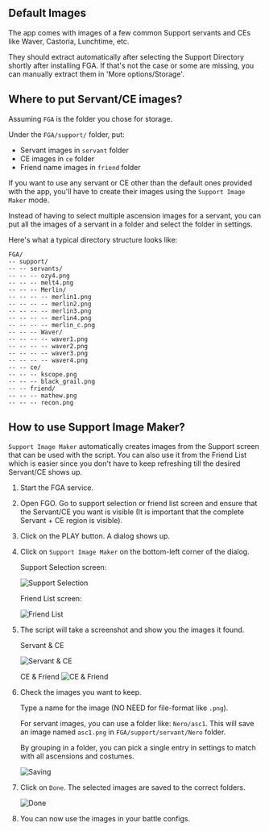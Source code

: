 ## Default Images

The app comes with images of a few common Support servants and CEs like Waver, Castoria, Lunchtime, etc.

They should extract automatically after selecting the Support Directory shortly after installing FGA.
If that's not the case or some are missing, you can manually extract them in 'More options/Storage'.

## Where to put Servant/CE images?

Assuming `FGA` is the folder you chose for storage.

Under the `FGA/support/` folder, put:

- Servant images in `servant` folder
- CE images in `ce` folder
- Friend name images in `friend` folder

If you want to use any servant or CE other than the default ones provided with the app, you'll have to
create their images using the `Support Image Maker` mode.

Instead of having to select multiple ascension images for a servant, you can put all the images of a servant in a folder and select the folder in
settings.

Here's what a typical directory structure looks like:

```
FGA/
-- support/
-- -- servants/
-- -- -- ozy4.png
-- -- -- melt4.png
-- -- -- Merlin/
-- -- -- -- merlin1.png
-- -- -- -- merlin2.png
-- -- -- -- merlin3.png
-- -- -- -- merlin4.png
-- -- -- -- merlin_c.png
-- -- -- Waver/
-- -- -- -- waver1.png
-- -- -- -- waver2.png
-- -- -- -- waver3.png
-- -- -- -- waver4.png
-- -- ce/
-- -- -- kscope.png
-- -- -- black_grail.png
-- -- friend/
-- -- -- mathew.png
-- -- -- recon.png
```

## How to use Support Image Maker?

`Support Image Maker` automatically creates images from the Support screen that can be used with the script.
You can also use it from the Friend List which is easier since you don't have to keep refreshing till the desired Servant/CE shows up.

1. Start the FGA service.
2. Open FGO. Go to support selection or friend list screen and ensure that the Servant/CE you want is visible (It is important that the complete
   Servant + CE region is visible).
3. Click on the PLAY button. A dialog shows up.
4. Click on `Support Image Maker` on the bottom-left corner of the dialog.

   Support Selection screen:

   ![Support Selection](https://i.imgur.com/ztFcyDq.png)

   Friend List screen:

   ![Friend List](https://i.imgur.com/amGZlCc.png)

5. The script will take a screenshot and show you the images it found.

   Servant & CE

   ![Servant & CE](https://i.imgur.com/VRuOlwM.png)

   CE & Friend
   ![CE & Friend](https://i.imgur.com/uRPAviO.png)

6. Check the images you want to keep.

   Type a name for the image (NO NEED for file-format like `.png`).

   For servant images, you can use a folder like: `Nero/asc1`. This will save an image named `asc1.png` in `FGA/support/servant/Nero` folder.

   By grouping in a folder, you can pick a single entry in settings to match with all ascensions and costumes.

   ![Saving](https://i.imgur.com/gBXrveP.png)

7. Click on `Done`. The selected images are saved to the correct folders.

   ![Done](https://i.imgur.com/yYpb2lH.png)
   
8. You can now use the images in your battle configs.